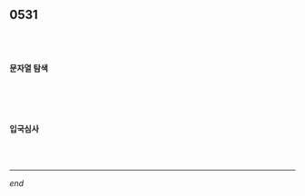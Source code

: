 ## 0531

<br>

<br>

#### 문자열 탐색

```python

```

<br>

<br>

#### 입국심사

```python

```

<br>

---

*end*